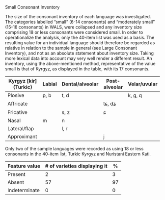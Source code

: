 Small Consonant Inventory

The size of the consonant inventory of each language was investigated.
The categories labelled “small” (6-14 consonants) and “moderately small”
(15-18 consonants) in WALS, were collapsed and any inventory size
comprising 18 or less consonants were considered small. <span
id="_Hlk50484060" class="anchor"></span>In order to operationalize the
analysis, only the 40-item list was used as a basis. The resulting value
for an individual language should therefore be regarded as relative in
relation to the sample in general (see Large Consonant Inventory), and
not as an absolute statement about inventory size. Taking more lexical
data into account may very well render a different result. An inventory,
using the above-mentioned method, representative of the value small is
that of Kyrgyz, as displayed in the table, with its 17 consonants.

| **Kyrgyz \[kir\] (Turkic)** | **Labial** | **Dental/alveolar** | **Post-alveolar** | **Velar/uvular** |
|-----------------------------|------------|---------------------|-------------------|------------------|
| Plosive                     | p, b       | t, d                |                   | k, ɡ, q          |
| Affricate                   |            |                     | tɕ, dʑ            |                  |
| Fricative                   |            | s, z                | ɕ                 |                  |
| Nasal                       | m          | n                   |                   |                  |
| Lateral/flap                |            | l, r                |                   |                  |
| Approximant                 |            |                     | j                 |                  |

<span id="_Hlk50485920" class="anchor"></span>Only two of the sample
languages were recorded as using 18 or less consonants in the 40-item
list, Turkic Kyrgyz and Nuristani Eastern Kati.

| Feature value | \# of varieties displaying it | %   |
|---------------|-------------------------------|-----|
| Present       | 2                             | 3   |
| Absent        | 57                            | 97  |
| Indeterminate | 0                             | 0   |



